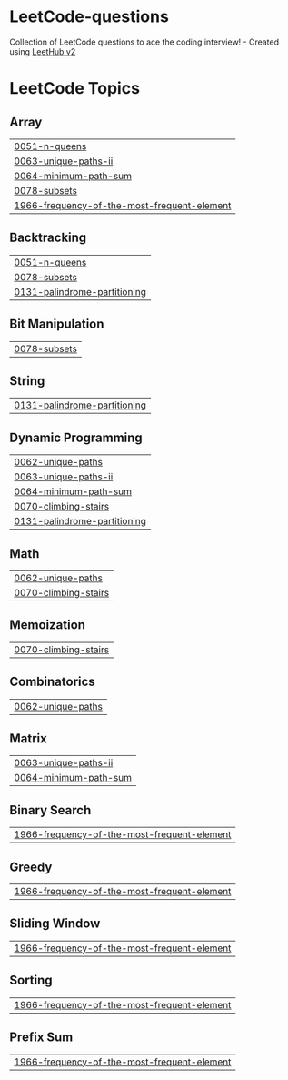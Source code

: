 # LeetCode-questions
Collection of LeetCode questions to ace the coding interview! - Created using [LeetHub v2](https://github.com/arunbhardwaj/LeetHub-2.0)

<!---LeetCode Topics Start-->
# LeetCode Topics
## Array
|  |
| ------- |
| [0051-n-queens](https://github.com/amartya895/LeetCode-questions/tree/master/0051-n-queens) |
| [0063-unique-paths-ii](https://github.com/amartya895/LeetCode-questions/tree/master/0063-unique-paths-ii) |
| [0064-minimum-path-sum](https://github.com/amartya895/LeetCode-questions/tree/master/0064-minimum-path-sum) |
| [0078-subsets](https://github.com/amartya895/LeetCode-questions/tree/master/0078-subsets) |
| [1966-frequency-of-the-most-frequent-element](https://github.com/amartya895/LeetCode-questions/tree/master/1966-frequency-of-the-most-frequent-element) |
## Backtracking
|  |
| ------- |
| [0051-n-queens](https://github.com/amartya895/LeetCode-questions/tree/master/0051-n-queens) |
| [0078-subsets](https://github.com/amartya895/LeetCode-questions/tree/master/0078-subsets) |
| [0131-palindrome-partitioning](https://github.com/amartya895/LeetCode-questions/tree/master/0131-palindrome-partitioning) |
## Bit Manipulation
|  |
| ------- |
| [0078-subsets](https://github.com/amartya895/LeetCode-questions/tree/master/0078-subsets) |
## String
|  |
| ------- |
| [0131-palindrome-partitioning](https://github.com/amartya895/LeetCode-questions/tree/master/0131-palindrome-partitioning) |
## Dynamic Programming
|  |
| ------- |
| [0062-unique-paths](https://github.com/amartya895/LeetCode-questions/tree/master/0062-unique-paths) |
| [0063-unique-paths-ii](https://github.com/amartya895/LeetCode-questions/tree/master/0063-unique-paths-ii) |
| [0064-minimum-path-sum](https://github.com/amartya895/LeetCode-questions/tree/master/0064-minimum-path-sum) |
| [0070-climbing-stairs](https://github.com/amartya895/LeetCode-questions/tree/master/0070-climbing-stairs) |
| [0131-palindrome-partitioning](https://github.com/amartya895/LeetCode-questions/tree/master/0131-palindrome-partitioning) |
## Math
|  |
| ------- |
| [0062-unique-paths](https://github.com/amartya895/LeetCode-questions/tree/master/0062-unique-paths) |
| [0070-climbing-stairs](https://github.com/amartya895/LeetCode-questions/tree/master/0070-climbing-stairs) |
## Memoization
|  |
| ------- |
| [0070-climbing-stairs](https://github.com/amartya895/LeetCode-questions/tree/master/0070-climbing-stairs) |
## Combinatorics
|  |
| ------- |
| [0062-unique-paths](https://github.com/amartya895/LeetCode-questions/tree/master/0062-unique-paths) |
## Matrix
|  |
| ------- |
| [0063-unique-paths-ii](https://github.com/amartya895/LeetCode-questions/tree/master/0063-unique-paths-ii) |
| [0064-minimum-path-sum](https://github.com/amartya895/LeetCode-questions/tree/master/0064-minimum-path-sum) |
## Binary Search
|  |
| ------- |
| [1966-frequency-of-the-most-frequent-element](https://github.com/amartya895/LeetCode-questions/tree/master/1966-frequency-of-the-most-frequent-element) |
## Greedy
|  |
| ------- |
| [1966-frequency-of-the-most-frequent-element](https://github.com/amartya895/LeetCode-questions/tree/master/1966-frequency-of-the-most-frequent-element) |
## Sliding Window
|  |
| ------- |
| [1966-frequency-of-the-most-frequent-element](https://github.com/amartya895/LeetCode-questions/tree/master/1966-frequency-of-the-most-frequent-element) |
## Sorting
|  |
| ------- |
| [1966-frequency-of-the-most-frequent-element](https://github.com/amartya895/LeetCode-questions/tree/master/1966-frequency-of-the-most-frequent-element) |
## Prefix Sum
|  |
| ------- |
| [1966-frequency-of-the-most-frequent-element](https://github.com/amartya895/LeetCode-questions/tree/master/1966-frequency-of-the-most-frequent-element) |
<!---LeetCode Topics End-->